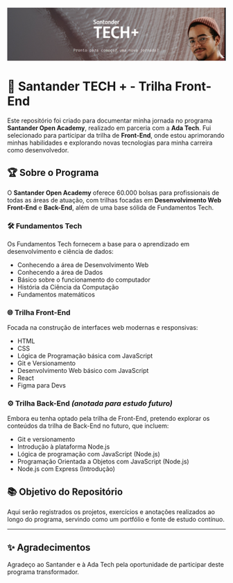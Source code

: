 ![alt-text](capa-readme.png)

# 🚀 Santander TECH + - Trilha Front-End  
 
Este repositório foi criado para documentar minha jornada no programa **Santander Open Academy**, realizado em parceria com a **Ada Tech**. Fui selecionado para participar da trilha de **Front-End**, onde estou aprimorando minhas habilidades e explorando novas tecnologias para minha carreira como desenvolvedor.  
 
## 🏆 Sobre o Programa  
O **Santander Open Academy** oferece 60.000 bolsas para profissionais de todas as áreas de atuação, com trilhas focadas em **Desenvolvimento Web Front-End** e **Back-End**, além de uma base sólida de Fundamentos Tech.  

### 🛠️ Fundamentos Tech  
Os Fundamentos Tech fornecem a base para o aprendizado em desenvolvimento e ciência de dados:  
- Conhecendo a área de Desenvolvimento Web  
- Conhecendo a área de Dados  
- Básico sobre o funcionamento do computador  
- História da Ciência da Computação  
- Fundamentos matemáticos  

### 🌐 Trilha Front-End  
Focada na construção de interfaces web modernas e responsivas:  
- HTML  
- CSS  
- Lógica de Programação básica com JavaScript  
- Git e Versionamento  
- Desenvolvimento Web básico com JavaScript  
- React  
- Figma para Devs  

### ⚙️ Trilha Back-End *(anotada para estudo futuro)*  
Embora eu tenha optado pela trilha de Front-End, pretendo explorar os conteúdos da trilha de Back-End no futuro, que incluem:  
- Git e versionamento  
- Introdução à plataforma Node.js  
- Lógica de programação com JavaScript (Node.js)  
- Programação Orientada a Objetos com JavaScript (Node.js)  
- Node.js com Express (Introdução)  

## 📚 Objetivo do Repositório  
Aqui serão registrados os projetos, exercícios e anotações realizados ao longo do programa, servindo como um portfólio e fonte de estudo contínuo.  

---

## ✨ Agradecimentos  
Agradeço ao Santander e à Ada Tech pela oportunidade de participar deste programa transformador.  


